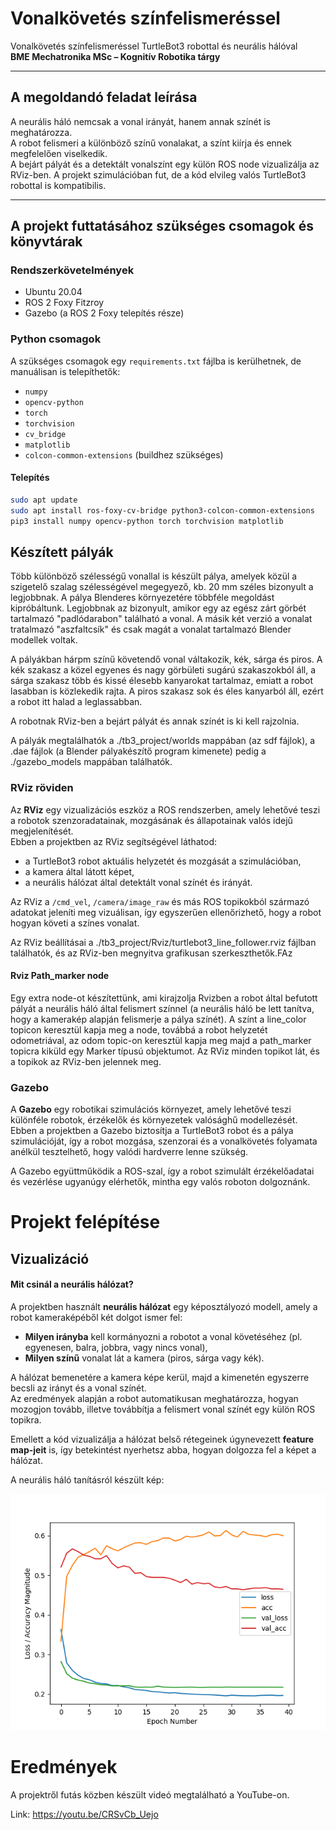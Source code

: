 
# Vonalkövetés színfelismeréssel

Vonalkövetés színfelismeréssel TurtleBot3 robottal és neurális hálóval  
**BME Mechatronika MSc – Kognitív Robotika tárgy**

---

## A megoldandó feladat leírása

A neurális háló nemcsak a vonal irányát, hanem annak színét is meghatározza.  
A robot felismeri a különböző színű vonalakat, a színt kiírja és ennek megfelelően viselkedik.  
A bejárt pályát és a detektált vonalszínt egy külön ROS node vizualizálja az RViz-ben.
A projekt szimulációban fut, de a kód elvileg valós TurtleBot3 robottal is kompatibilis.

---

## A projekt futtatásához szükséges csomagok és könyvtárak

### Rendszerkövetelmények
- Ubuntu 20.04
- ROS 2 Foxy Fitzroy
- Gazebo (a ROS 2 Foxy telepítés része)

### Python csomagok

A szükséges csomagok egy `requirements.txt` fájlba is kerülhetnek, de manuálisan is telepíthetők:

- `numpy`
- `opencv-python`
- `torch`
- `torchvision`
- `cv_bridge`
- `matplotlib`
- `colcon-common-extensions` (buildhez szükséges)

#### Telepítés
```bash
sudo apt update
sudo apt install ros-foxy-cv-bridge python3-colcon-common-extensions
pip3 install numpy opencv-python torch torchvision matplotlib

```

## Készített pályák
Több különböző szélességű vonallal is készült pálya, amelyek közül a szigetelő szalag szélességével megegyező, kb. 20 mm széles bizonyult a legjobbnak.
A pálya Blenderes környezetére többféle megoldást kipróbáltunk. Legjobbnak az bizonyult, amikor egy az egész zárt görbét tartalmazó "padlódarabon" található a vonal. A másik két verzió a vonalat tratalmazó "aszfaltcsík" és csak magát a vonalat tartalmazó Blender modellek voltak.

A pályákban hárpm színű követendő vonal váltakozik, kék, sárga és piros. A kék szakasz a közel egyenes és nagy görbületi sugárú szakaszokból áll, a sárga szakasz több és kissé élesebb kanyarokat tartalmaz, emiatt a robot lasabban is közlekedik rajta. A piros szakasz sok és éles kanyarból áll, ezért a robot itt halad a leglassabban.


A robotnak RViz-ben a bejárt pályát és annak színét is ki kell rajzolnia.


A pályák megtalálhatók a ./tb3_project/worlds mappában (az sdf fájlok), a .dae fájlok (a Blender pályakészítő program kimenete) pedig a ./gazebo_models mappában találhatók.


### RViz röviden

Az **RViz** egy vizualizációs eszköz a ROS rendszerben, amely lehetővé teszi a robotok szenzoradatainak, mozgásának és állapotainak valós idejű megjelenítését.  
Ebben a projektben az RViz segítségével láthatod:

- a TurtleBot3 robot aktuális helyzetét és mozgását a szimulációban,
- a kamera által látott képet,
- a neurális hálózat által detektált vonal színét és irányát.

Az RViz a `/cmd_vel`, `/camera/image_raw` és más ROS topikokból származó adatokat jeleníti meg vizuálisan, így egyszerűen ellenőrizhető, hogy a robot hogyan követi a színes vonalat.

Az RViz beállításai a ./tb3_project/Rviz/turtlebot3_line_follower.rviz fájlban találhatók, és az RViz-ben megnyitva grafikusan szerkeszthetők.FAz 
#### Rviz Path_marker node


Egy extra node-ot készítettünk, ami kirajzolja Rvizben a robot által befutott pályát a neurális háló által felismert színnel (a neurális háló be lett tanítva, hogy a kamerakép alapján felismerje a pálya színét). A színt a line_color topicon keresztül kapja meg a node, továbbá a robot helyzetét odometriával, az odom topic-on keresztül kapja meg majd a path_marker topicra kiküld egy Marker típusú objektumot. 
Az RViz minden topikot lát, és a topikok az RViz-ben jelennek meg.


### Gazebo

A **Gazebo** egy robotikai szimulációs környezet, amely lehetővé teszi különféle robotok, érzékelők és környezetek valósághű modellezését.  
Ebben a projektben a Gazebo biztosítja a TurtleBot3 robot és a pálya szimulációját, így a robot mozgása, szenzorai és a vonalkövetés folyamata anélkül tesztelhető, hogy valódi hardverre lenne szükség.

A Gazebo együttműködik a ROS-szal, így a robot szimulált érzékelőadatai és vezérlése ugyanúgy elérhetők, mintha egy valós roboton dolgoznánk.


# Projekt felépítése


<!--## Dependenciák
## Működés -->
## Vizualizáció

#### Mit csinál a neurális hálózat?

A projektben használt **neurális hálózat** egy képosztályozó modell, amely a robot kameraképéből két dolgot ismer fel:

- **Milyen irányba** kell kormányozni a robotot a vonal követéséhez (pl. egyenesen, balra, jobbra, vagy nincs vonal),
- **Milyen színű** vonalat lát a kamera (piros, sárga vagy kék).

A hálózat bemenetére a kamera képe kerül, majd a kimenetén egyszerre becsli az irányt és a vonal színét.  
Az eredmények alapján a robot automatikusan meghatározza, hogyan mozogjon tovább, illetve továbbítja a felismert vonal színét egy külön ROS topikra.

Emellett a kód vizualizálja a hálózat belső rétegeinek úgynevezett **feature map-jeit** is, így betekintést nyerhetsz abba, hogyan dolgozza fel a képet a hálózat.


A neurális háló tanításról készült kép: 

![A neurális hálózat tanítása](https://raw.githubusercontent.com/20vencel03/Vonalkovetes-szinfelismeressel-/main/tb3_project_py/network_model/model_training.png)



# Eredmények
A projektről futás közben készült videó megtalálható a YouTube-on.

Link: https://youtu.be/CRSvCb_Uejo
